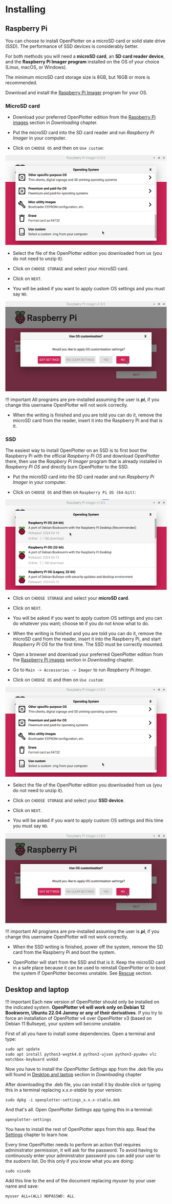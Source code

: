 # Installing

## Raspberry Pi

You can choose to install OpenPlotter on a microSD card or solid state drive (SSD). The performance of SSD devices is considerably better.

For both methods you will need a **microSD card**, an **SD card reader device**, and the **Raspberry Pi Imager program** installed on the OS of your choice (Linux, macOS, or Windows).

The minimum microSD card storage size is 8GB, but 16GB or more is recommended.

Download and install the [Raspberry Pi Imager](https://www.raspberrypi.org/software/) program for your OS. 

### MicroSD card

- Download your preferred OpenPlotter edition from the [Raspberry Pi images](downloading.md#raspberry-pi-images) section in *Downloading* chapter.

- Put the microSD card into the SD card reader and run *Raspberry Pi Imager* in your computer.

- Click on ``CHOOSE OS`` and then on ``Use custom``:

![imager1](img/imager1.png)

- Select the file of the OpenPlotter edition you downloaded from us (you do not need to unzip it).

- Click on ``CHOOSE STORAGE`` and select your microSD card.

- Click on ``NEXT``.

- You will be asked if you want to apply custom OS settings and you must say ``NO``.

![imager2](img/imager2.png)

!!! important
	All programs are pre-installed assuming the user is ***pi***, if you change this username OpenPlotter will not work correctly.

- When the writing is finished and you are told you can do it, remove the microSD card from the reader, insert it into the Raspberry Pi and that is it.

### SSD

The easiest way to install OpenPlotter on an SSD is to first boot the Raspberry Pi with the official *Raspberry Pi OS* and download OpenPlotter there, then use the *Raspbery Pi Imager* program that is already installed in *Raspberry Pi OS* and directly burn OpenPlotter to the SSD.

- Put the microSD card into the SD card reader and run *Raspberry Pi Imager* in your computer.

- Click on ``CHOOSE OS`` and then on ``Raspberry Pi OS (64-bit)``:

![imager3](img/imager3.png)

- Click on ``CHOOSE STORAGE`` and select your **microSD card**.

- Click on ``NEXT``.

- You will be asked if you want to apply custom OS settings and you can do whatever you want; choose ``NO`` if you do not know what to do.

- When the writing is finished and you are told you can do it, remove the microSD card from the reader, insert it into the Raspberry Pi, and start *Raspberry Pi OS* for the first time. The SSD must be correctly mounted.

- Open a browser and download your preferred OpenPlotter edition from the [Raspberry Pi images](downloading.md#raspberry-pi-images) section in *Downloading* chapter.

- Go to ``Main -> Accessories -> Imager`` to run *Raspberry Pi Imager*.

- Click on ``CHOOSE OS`` and then on ``Use custom``:

![imager1](img/imager1.png)

- Select the file of the OpenPlotter edition you downloaded from us (you do not need to unzip it).

- Click on ``CHOOSE STORAGE`` and select your **SSD device**.

- Click on ``NEXT``.

- You will be asked if you want to apply custom OS settings and this time you must say ``NO``.

![imager2](img/imager2.png)

!!! important
	All programs are pre-installed assuming the user is ***pi***, if you change this username OpenPlotter will not work correctly.

- When the SSD writing is finished, power off the system, remove the SD card from the Raspberry Pi and boot the system.

- OpenPlotter will start from the SSD and that is it. Keep the microSD card in a safe place because it can be used to reinstall OpenPlotter or to boot the system if OpenPlotter becomes unstable. See [Rescue](first_steps.md#rescue) section.


## Desktop and laptop

!!! important
	Each new version of OpenPlotter should only be installed on the indicated system. **OpenPlotter v4 will work only on Debian 12 Bookworm, Ubuntu 22.04 Jammy or any of their derivatives**. If you try to force an installation of OpenPlotter v4 over OpenPlotter v3 (based on Debian 11 Bullseye), your system will become unstable.

First of all you have to install some dependencies. Open a terminal and type:


```console
sudo apt update
sudo apt install python3-wxgtk4.0 python3-ujson python3-pyudev vlc matchbox-keyboard wvkbd
```

Now you have to install the *OpenPlotter Settings* app from the .deb file you will found in [Desktop and laptop](downloading.md#desktop-and-laptop) section in *Downloading* chapter

After downloading the .deb file, you can install it by double click or typing this in a terminal replacing *x.x.x-stable* by your version:

```console
sudo dpkg -i openplotter-settings_x.x.x-stable.deb
```

And that's all. Open *OpenPlotter Settings* app typing this in a terminal:

```console
openplotter-settings
```

You have to install the rest of OpenPlotter apps from this app. Read the [Settings](../settings/settings_app.md) chapter to learn how.

Every time OpenPlotter needs to perform an action that requires administrator permission, it will ask for the password. To avoid having to continuously enter your administrator password you can add your user to the *sudoers* list. Do this only if you know what you are doing:

```console
sudo visudo
```

Add this line to the end of the document replacing *myuser* by your user name and save:

```console
myuser ALL=(ALL) NOPASSWD: ALL
```